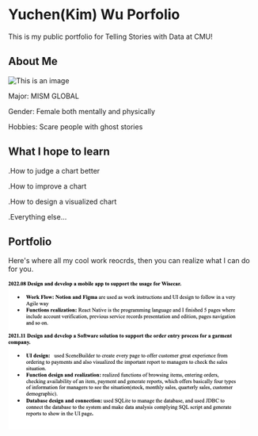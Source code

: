   
# Yuchen(Kim) Wu Porfolio
  This is my public portfolio for Telling Stories with Data at CMU!
  
## About Me
![This is an image](kimPic.jpeg)

Major: MISM GLOBAL

Gender: Female both mentally and physically

Hobbies: Scare people with ghost stories


## What I hope to learn
.How to judge a chart better

.How to improve a chart

.How to design a visualized chart

.Everything else...

## Portfolio
Here's where all my cool work reocrds, then you can realize what I can do for you.

![image](programrecords.png)
